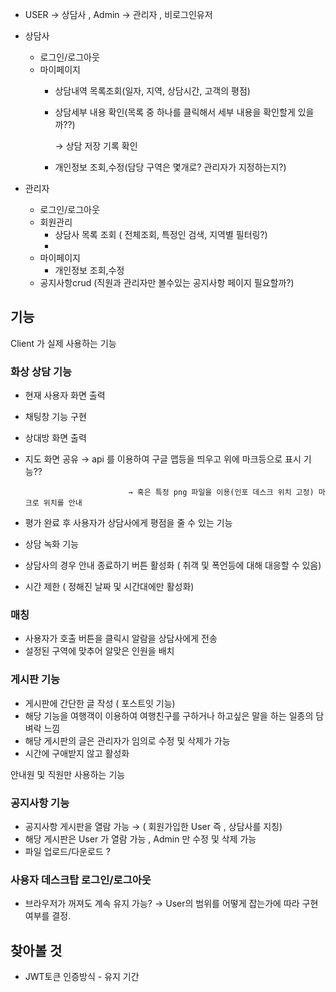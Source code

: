 - USER → 상담사 , Admin → 관리자 , 비로그인유저

- 상담사
    - 로그인/로그아웃
    - 마이페이지
        - 상담내역 목록조회(일자, 지역, 상담시간, 고객의 평점)
        - 상담세부 내용 확인(목록 중 하나를 클릭해서 세부 내용을 확인할게 있을까??)
            
            → 상담 저장 기록 확인
            
        - 개인정보 조회,수정(담당 구역은 몇개로? 관리자가 지정하는지?)
        

- 관리자
    - 로그인/로그아웃
    - 회원관리
        - 상담사 목록 조회 ( 전체조회, 특정인 검색, 지역별 필터링?)
        - 
    - 마이페이지
        - 개인정보 조회,수정
    - 공지사항crud (직원과 관리자만 볼수있는 공지사항 페이지 필요할까?)
    

## 기능

Client 가 실제 사용하는 기능 

### 화상 상담 기능

- 현재 사용자 화면 출력
- 채팅창 기능 구현
- 상대방 화면 출력
- 지도 화면 공유 → api 를 이용하여 구글 맵등을 띄우고 위에 마크등으로 표시 기능??
    
                             → 혹은 특정 png 파일을 이용(인포 데스크 위치 고정) 마크로 위치를 안내
    
- 평가 완료 후 사용자가 상담사에게 평점을 줄 수 있는 기능
- 상담 녹화 기능
- 상담사의 경우 안내 종료하기 버튼 활성화 ( 취객 및 폭언등에 대해 대응할 수 있음)
- 시간 제한 ( 정해진 날짜 및 시간대에만 활성화)

### 매칭

- 사용자가 호출 버튼을 클릭시 알람을 상담사에게 전송
- 설정된 구역에 맞추어 알맞은 인원을 배치

### 게시판 기능

- 게시판에 간단한 글 작성 ( 포스트잇 기능)
- 해당 기능을 여행객이 이용하여 여행친구를 구하거나 하고싶은 말을 하는 일종의 담벼락 느낌
- 해당 게시판의 글은 관리자가 임의로 수정 및 삭제가 가능
- 시간에 구애받지 않고 활성화

안내원 및 직원만 사용하는 기능 

### 공지사항 기능

- 공지사항 게시판을 열람 가능 → ( 회원가입한 User 즉 , 상담사를 지칭)
- 해당 게시판은 User 가 열람 가능 ,  Admin 만 수정 및 삭제 가능
- 파일 업로드/다운로드 ?

### 사용자 데스크탑 로그인/로그아웃

- 브라우저가 꺼져도 계속 유지 가능? → User의 범위를 어떻게 잡는가에 따라 구현 여부를 결정.

## 찾아볼 것

- JWT토큰 인증방식 - 유지 기간
